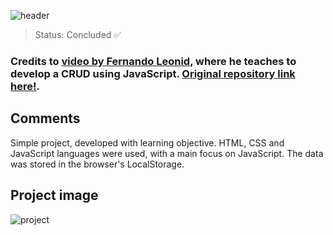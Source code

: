 ![header](https://user-images.githubusercontent.com/123844821/232567887-57b17288-0840-47f1-a618-27c237b45cc5.png)

> Status: Concluded ✅

### Credits to [video by Fernando Leonid](https://www.youtube.com/watch?v=_HEIqE_qqbQ), where he teaches to develop a CRUD using JavaScript. [Original repository link here!](https://github.com/fernandoleonid/mini-projetos-js/tree/master/08-crud).

## Comments

Simple project, developed with learning objective. HTML, CSS and JavaScript languages ​​were used, with a main focus on JavaScript. The data was stored in the browser's LocalStorage.

## Project image
![project](https://user-images.githubusercontent.com/123844821/232567892-728d2466-4fe6-4a21-94dd-37de5b373170.png)




